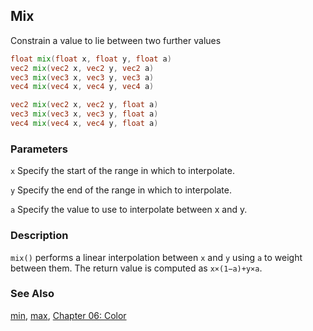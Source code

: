 ## Mix
Constrain a value to lie between two further values

```glsl
float mix(float x, float y, float a)  
vec2 mix(vec2 x, vec2 y, vec2 a)  
vec3 mix(vec3 x, vec3 y, vec3 a)  
vec4 mix(vec4 x, vec4 y, vec4 a)
```

```glsl
vec2 mix(vec2 x, vec2 y, float a)  
vec3 mix(vec3 x, vec3 y, float a)  
vec4 mix(vec4 x, vec4 y, float a)
```

### Parameters
```x``` Specify the start of the range in which to interpolate.

```y``` Specify the end of the range in which to interpolate.

```a``` Specify the value to use to interpolate between x and y.

### Description
```mix()``` performs a linear interpolation between ```x``` and ```y``` using ```a``` to weight between them. The return value is computed as ```x×(1−a)+y×a```.

<div class="codeAndCanvas" data="../06/mix.frag"></div>

<div class="codeAndCanvas" data="../06/gradient.frag"></div>

### See Also

[min](index.html#min.md), [max](index.html#max.md), [Chapter 06: Color](../06/)
